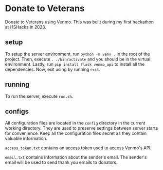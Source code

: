 # Donate to Veterans
Donate to Veterans using Venmo. This was built during my first hackathon at HSHacks in 2023.

## setup
To setup the server environment, run ```python -m venv .``` in the root of the project. Then, execute ```. ./bin/activate``` and you should be in the virtual environment. Lastly, run ```pip install flask venmo_api``` to install all the dependencies. Now, exit using by running ```exit```.

## running
To run the server, execute ```run.sh```.

## configs
All configuration files are located in the ```config``` directory in the current working directory. They are used to preserve settings between server starts for convenience. Keep all the configuration files secret as they contain valuable information.

```access_token.txt``` contains an access token used to access Venmo's API.

```email.txt``` contains information about the sender's email. The sender's email will be used to send thank you emails to donators.
